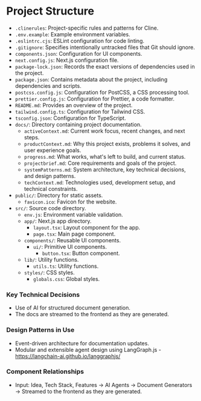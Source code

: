 # Project Structure

-   `.clinerules`: Project-specific rules and patterns for Cline.
-   `.env.example`: Example environment variables.
-   `.eslintrc.cjs`: ESLint configuration for code linting.
-   `.gitignore`: Specifies intentionally untracked files that Git should ignore.
-   `components.json`: Configuration for UI components.
-   `next.config.js`: Next.js configuration file.
-   `package-lock.json`: Records the exact versions of dependencies used in the project.
-   `package.json`: Contains metadata about the project, including dependencies and scripts.
-   `postcss.config.js`: Configuration for PostCSS, a CSS processing tool.
-   `prettier.config.js`: Configuration for Prettier, a code formatter.
-   `README.md`: Provides an overview of the project.
-   `tailwind.config.ts`: Configuration for Tailwind CSS.
-   `tsconfig.json`: Configuration for TypeScript.
-   `docs/`: Directory containing project documentation.
    -   `activeContext.md`: Current work focus, recent changes, and next steps.
    -   `productContext.md`: Why this project exists, problems it solves, and user experience goals.
    -   `progress.md`: What works, what's left to build, and current status.
    -   `projectbrief.md`: Core requirements and goals of the project.
    -   `systemPatterns.md`: System architecture, key technical decisions, and design patterns.
    -   `techContext.md`: Technologies used, development setup, and technical constraints.
-   `public/`: Directory for static assets.
    -   `favicon.ico`: Favicon for the website.
-   `src/`: Source code directory.
    -   `env.js`: Environment variable validation.
    -   `app/`: Next.js app directory.
        -   `layout.tsx`: Layout component for the app.
        -   `page.tsx`: Main page component.
    -   `components/`: Reusable UI components.
        -   `ui/`: Primitive UI components.
            -   `button.tsx`: Button component.
    -   `lib/`: Utility functions.
        -   `utils.ts`: Utility functions.
    -   `styles/`: CSS styles.
        -   `globals.css`: Global styles.

### Key Technical Decisions
- Use of AI for structured document generation.
- The docs are streamed to the frontend as they are generated.

### Design Patterns in Use
- Event-driven architecture for documentation updates.
- Modular and extensible agent design using LangGraph.js - https://langchain-ai.github.io/langgraphjs/

### Component Relationships
- Input: Idea, Tech Stack, Features -> AI Agents → Document Generators → Streamed to the frontend as they are generated.
